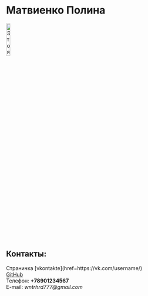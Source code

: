 <html>
  <head>
    <title>Моя личная страничка</title>
  </head>
  <body> 
    <left><h1>Матвиенко Полина</h1></left>
    <left><img alt="Это я" width="15%" src="i.webp"></left>
    <br/>
    <h2>Контакты:</h2>
    Страничка [vkontakte](href=https://vk.com/username/)
    <br/>
    <a href=https://github.com/username>GitHub</a>
    <br/>
    Телефон: <b>+78901234567</b>
    <br/>
    E-mail: <i>wntrhrd777@gmail.com</i>
  </body>
</html>
